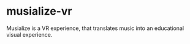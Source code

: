 # musialize-vr
Musialize is a VR experience, that translates music into an educational visual experience.